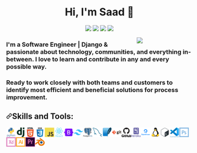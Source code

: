 <h1 align="center">Hi, I'm Saad 👋</h1>
<p align="center">
  <a href="https://www.linkedin.com/in/saad-essam059/"><img src="https://img.shields.io/badge/-Linkedin-informational"/></a>  
  <a href="https://www.facebook.com/DsSaadEssam"><img src="https://img.shields.io/badge/-Facebook-blue"/></a>  
  <a href="https://twitter.com/saadessam059"><img src="https://img.shields.io/badge/-Twitter-9cf"/></a>  
  <a href="https://www.instagram.com/saadessam978/"><img src="https://img.shields.io/badge/-Instagram-critical"/></a>
  </p>
  


  <img src="https://camo.githubusercontent.com/2309797487e5e969659a3b545c96151807b04120a9cc2985f632ec94ba00c9f3/68747470733a2f2f6d656469612e67697068792e636f6d2f6d656469612f53576f536b4e36447854737a71494b4571762f67697068792e676966" align="right" width="30%"/>

<h3 align="left">I'm a Software Engineer | Django & passionate about technology, communities, and everything in-between. 
I love to learn and contribute in any and every possible way. </h3>
<h3 aline="left">Ready to work closely with both teams and customers to identify most efficient and beneficial solutions for process improvement. </h3> 

<h2 dir="auto"><a id="user-content-languages-and-tools" class="anchor" aria-hidden="true" href="#languages-and-tools"><svg class="octicon octicon-link" viewBox="0 0 16 16" version="1.1" width="16" height="16" aria-hidden="true"><path fill-rule="evenodd" d="M7.775 3.275a.75.75 0 001.06 1.06l1.25-1.25a2 2 0 112.83 2.83l-2.5 2.5a2 2 0 01-2.83 0 .75.75 0 00-1.06 1.06 3.5 3.5 0 004.95 0l2.5-2.5a3.5 3.5 0 00-4.95-4.95l-1.25 1.25zm-4.69 9.64a2 2 0 010-2.83l2.5-2.5a2 2 0 012.83 0 .75.75 0 001.06-1.06 3.5 3.5 0 00-4.95 0l-2.5 2.5a3.5 3.5 0 004.95 4.95l1.25-1.25a.75.75 0 00-1.06-1.06l-1.25 1.25a2 2 0 01-2.83 0z"></path></svg></a>Skills and Tools:</h2>


<img align="left" alt="Python" width="26px" src="https://github.com/devicons/devicon/blob/master/icons/python/python-original-wordmark.svg" style="max-width: 100%;">
<img align="left" alt="django" width="26px" src="https://github.com/devicons/devicon/blob/master/icons/django/django-plain.svg" style="max-width: 100%;">
<img align="left" alt="HTML5" width="26px" src="https://raw.githubusercontent.com/github/explore/80688e429a7d4ef2fca1e82350fe8e3517d3494d/topics/html/html.png" style="max-width: 100%;">
<img align="left" alt="CSS3" width="26px" src="https://raw.githubusercontent.com/github/explore/80688e429a7d4ef2fca1e82350fe8e3517d3494d/topics/css/css.png" style="max-width: 100%;">
<img align="left" alt="javascript" width="26px" src="https://github.com/devicons/devicon/blob/master/icons/javascript/javascript-original.svg" style="max-width: 100%;">
<img align="left" alt="ReactJs" width="26px" src="https://github.com/devicons/devicon/blob/master/icons/react/react-original-wordmark.svg" style="max-width: 100%;">

<img align="left" alt="Bootstrap" width="26px" src="https://github.com/devicons/devicon/raw/master/icons/bootstrap/bootstrap-original.svg" style="max-width: 100%;">
<img align="left" alt="tailwindcss" width="26px" src="https://github.com/devicons/devicon/blob/master/icons/tailwindcss/tailwindcss-plain.svg" style="max-width: 100%;">
<img align="left" alt="postgresql" width="26px" src="https://github.com/devicons/devicon/blob/master/icons/postgresql/postgresql-original-wordmark.svg" style="max-width: 100%;">
<img align="left" alt="mysql" width="26px" src="https://github.com/devicons/devicon/blob/master/icons/mysql/mysql-original.svg" style="max-width: 100%;">
<img align="left" alt="sqlite" width="26px" src="https://github.com/devicons/devicon/blob/master/icons/sqlite/sqlite-original.svg" style="max-width: 100%;">
<img align="left" alt="git" width="26px" src="https://github.com/devicons/devicon/blob/master/icons/git/git-original-wordmark.svg" style="max-width: 100%;">
<img align="left" alt="github" width="26px" src="https://github.com/devicons/devicon/blob/master/icons/github/github-original-wordmark.svg" style="max-width: 100%;">
<img align="left" alt="heroku" width="26px" src="https://github.com/devicons/devicon/blob/master/icons/heroku/heroku-plain-wordmark.svg" style="max-width: 100%;">
<img align="left" alt="digitalocean" width="26px" src="https://github.com/devicons/devicon/blob/master/icons/digitalocean/digitalocean-original-wordmark.svg" style="max-width: 100%;">
<img align="left" alt="bash" width="26px" src="https://github.com/devicons/devicon/blob/master/icons/linux/linux-original.svg" style="max-width: 100%;">
<img align="left" alt="bash" width="26px" src="https://github.com/devicons/devicon/blob/master/icons/bash/bash-original.svg" style="max-width: 100%;">
<img align="left" alt="vscode" width="26px" src="https://github.com/devicons/devicon/blob/master/icons/vscode/vscode-original-wordmark.svg" style="max-width: 100%;">
<img align="left" alt="photoshop" width="26px" src="https://github.com/devicons/devicon/blob/master/icons/photoshop/photoshop-line.svg" style="max-width: 100%;">
<img align="left" alt="xd" width="26px" src="https://github.com/devicons/devicon/blob/master/icons/xd/xd-line.svg" style="max-width: 100%;">
<img align="left" alt="illustrator" width="26px" src="https://github.com/devicons/devicon/blob/master/icons/illustrator/illustrator-line.svg" style="max-width: 100%;">
<img align="left" alt="premierepro" width="26px" src="https://github.com/devicons/devicon/blob/master/icons/premierepro/premierepro-original.svg" style="max-width: 100%;">
<img align="left" alt="blender" width="26px" src="https://github.com/devicons/devicon/blob/master/icons/blender/blender-original.svg" style="max-width: 100%;">




<!--
**SaadEssam/SaadEssam** is a ✨ _special_ ✨ repository because its `README.md` (this file) appears on your GitHub profile.

Here are some ideas to get you started:

- 🔭 I’m currently working on ...
- 🌱 I’m currently learning ...
- 👯 I’m looking to collaborate on ...
- 🤔 I’m looking for help with ...
- 💬 Ask me about ...
- 📫 How to reach me: ...
- 😄 Pronouns: ...
- ⚡ Fun fact: ...
-->
